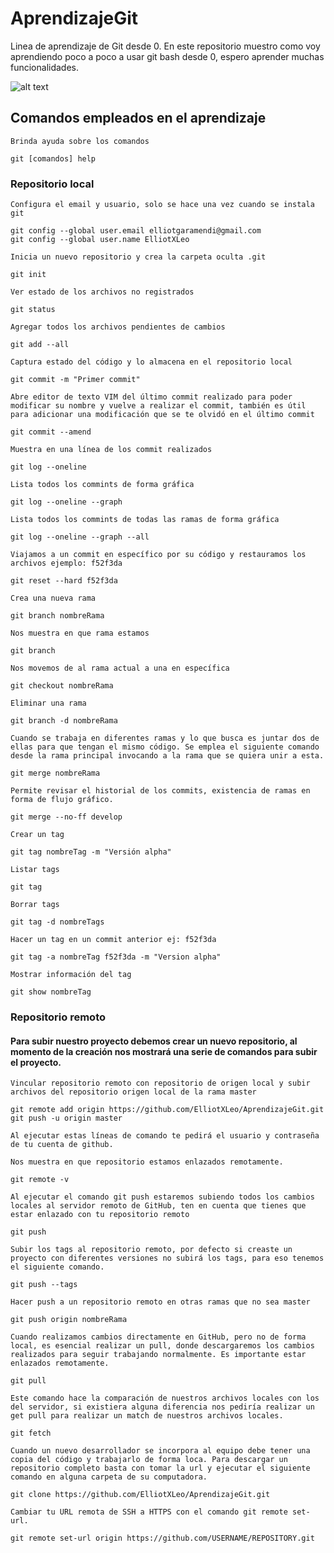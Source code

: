 # AprendizajeGit
Linea de aprendizaje de Git desde 0.
En este repositorio muestro como voy aprendiendo poco a poco a usar git bash desde 0, espero aprender muchas funcionalidades.

![alt text](https://miro.medium.com/max/352/1*qR6xp69TZSS9Dv_ZBxTw1w.jpeg)

## Comandos empleados en el aprendizaje
```
Brinda ayuda sobre los comandos

git [comandos] help
```
### Repositorio local
```
Configura el email y usuario, solo se hace una vez cuando se instala git

git config --global user.email elliotgaramendi@gmail.com
git config --global user.name ElliotXLeo
```

```
Inicia un nuevo repositorio y crea la carpeta oculta .git

git init
```

```
Ver estado de los archivos no registrados

git status
```

```
Agregar todos los archivos pendientes de cambios

git add --all
```

```
Captura estado del código y lo almacena en el repositorio local

git commit -m "Primer commit"
```

```
Abre editor de texto VIM del último commit realizado para poder modificar su nombre y vuelve a realizar el commit, también es útil para adicionar una modificación que se te olvidó en el último commit

git commit --amend
```

```
Muestra en una línea de los commit realizados

git log --oneline
```

```
Lista todos los commints de forma gráfica

git log --oneline --graph
```

```
Lista todos los commints de todas las ramas de forma gráfica

git log --oneline --graph --all
```

```
Viajamos a un commit en específico por su código y restauramos los archivos ejemplo: f52f3da

git reset --hard f52f3da
```

```
Crea una nueva rama

git branch nombreRama
```

```
Nos muestra en que rama estamos

git branch
```

```
Nos movemos de al rama actual a una en específica

git checkout nombreRama
```

```
Eliminar una rama

git branch -d nombreRama
```

```
Cuando se trabaja en diferentes ramas y lo que busca es juntar dos de ellas para que tengan el mismo código. Se emplea el siguiente comando desde la rama principal invocando a la rama que se quiera unir a esta.

git merge nombreRama
```

```
Permite revisar el historial de los commits, existencia de ramas en forma de flujo gráfico.

git merge --no-ff develop
```

```
Crear un tag

git tag nombreTag -m "Versión alpha"
```

```
Listar tags

git tag
```

```
Borrar tags

git tag -d nombreTags
```

```
Hacer un tag en un commit anterior ej: f52f3da

git tag -a nombreTag f52f3da -m "Version alpha"
```

```
Mostrar información del tag

git show nombreTag
```

### Repositorio remoto
#### Para subir nuestro proyecto debemos crear un nuevo repositorio, al momento de la creación nos mostrará una serie de comandos para subir el proyecto.

```
Vincular repositorio remoto con repositorio de origen local y subir archivos del repositorio origen local de la rama master

git remote add origin https://github.com/ElliotXLeo/AprendizajeGit.git
git push -u origin master

Al ejecutar estas líneas de comando te pedirá el usuario y contraseña de tu cuenta de github.
```

```
Nos muestra en que repositorio estamos enlazados remotamente.

git remote -v
```

```
Al ejecutar el comando git push estaremos subiendo todos los cambios locales al servidor remoto de GitHub, ten en cuenta que tienes que estar enlazado con tu repositorio remoto

git push
```

```
Subir los tags al repositorio remoto, por defecto si creaste un proyecto con diferentes versiones no subirá los tags, para eso tenemos el siguiente comando.

git push --tags
```

```
Hacer push a un repositorio remoto en otras ramas que no sea master

git push origin nombreRama
```

```
Cuando realizamos cambios directamente en GitHub, pero no de forma local, es esencial realizar un pull, donde descargaremos los cambios realizados para seguir trabajando normalmente. Es importante estar enlazados remotamente.

git pull
```

```
Este comando hace la comparación de nuestros archivos locales con los del servidor, si existiera alguna diferencia nos pediría realizar un get pull para realizar un match de nuestros archivos locales.

git fetch
```

```
Cuando un nuevo desarrollador se incorpora al equipo debe tener una copia del código y trabajarlo de forma loca. Para descargar un repositorio completo basta con tomar la url y ejecutar el siguiente comando en alguna carpeta de su computadora.

git clone https://github.com/ElliotXLeo/AprendizajeGit.git
```

```
Cambiar tu URL remota de SSH a HTTPS con el comando git remote set-url.

git remote set-url origin https://github.com/USERNAME/REPOSITORY.git
```


